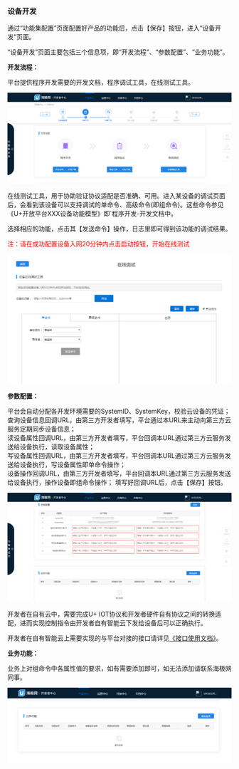 ### 设备开发 

通过“功能集配置”页面配置好产品的功能后，点击【保存】按钮，进入“设备开发”页面。  


“设备开发”页面主要包括三个信息项，即“开发流程”、“参数配置”、“业务功能”。  

**开发流程：**  

平台提供程序开发需要的开发文档，程序调试工具，在线测试工具。    

![开发流程][Development_process]    

在线测试工具，用于协助验证协议适配是否准确、可用。进入某设备的调试页面后，会看到该设备可以支持调试的单命令、高级命令(即组命令)。这些命令参见《U+开放平台XXX设备功能模型》即`程序开发-开发文档中。

选择相应的功能，点击其【发送命令】操作，日志里即可得到该功能的调试结果。  


<font color="#FF0000">注：请在成功配置设备入网20分钟内点击启动按钮，开始在线测试</font>  

![在线测试工具][Testing_tools] 


**参数配置：**   

平台会自动分配各开发环境需要的SystemID、SystemKey，校验云设备的凭证；  
查询设备信息回调URL，由第三方开发者填写，平台通过本URL来主动向第三方云服务定期同步设备信息；  
读设备属性回调URL，由第三方开发者填写，平台回调本URL通过第三方云服务发送给设备执行，读取设备属性；  
写设备属性回调URL，由第三方开发者填写，平台回调本URL通过第三方云服务发送给设备执行，写设备属性即单命令操作；  
设备操作回调URL，由第三方开发者填写，平台回调本URL通过第三方云服务发送给设备执行，操作设备即组命令操作；
填写好回调URL后，点击【保存】按钮。  

![参数配置][Parameter_configuration]  


开发者在自有云中，需要完成U+ IOT协议和开发者硬件自有协议之间的转换适配，进而实现控制指令由开发者自有智能云下发给设备后可以正确执行。

开发者在自有智能云上需要实现的与平台对接的接口请详见[《接口使用文档》][Dev_world]。

**业务功能：**     

业务上对组命令中各属性值的要求，如有需要添加即可，如无法添加请联系海极网同事。

 
![业务功能][Business_functions]






[Access_plan]:_media/Link/guide.png  
[Architecture]:_media/Link/architecture.png 
[Create_function]:_media/Link/create_function.png  
[Create_function2]:_media/Link/create_function2.png  
[Function_set]:_media/Link/function_set.png  
[Haigeek]:https://www.haigeek.com/web/pages/haigeek.html
[Basis_function]:_media/Link/basis_function.png 
[Advanced_function]:_media/Link/advanced_function.png 
[Other_function]:_media/Link/other_function.png
[Development_process]:_media/Link/development_process.png
[Parameter_configuration]:_media/Link/parameter_configuration.png  
[Product_model]:_media/Link/product_model.png 
[Create_model]:_media/Link/create_model.png  
[Create_success]:_media/Link/create_success.png 
[Create_model]:_media/Link/model_success.png  
[AccessU+]:_media/Link/accessU+.png 
[App_config]:_media/Link/app_config.png  
[Click_config]:_media/Link/click_config.png   
[U+_ui]:_media/Link/u+_ui.png    
[Scene_function]:_media/Link/scene_function.png 
[Expand_functionality]:_media/Link/expand_functionality.png
[Dev_world]:https://haier-iot.github.io/guide/#/zh-cn/Cloudgw  
[Testing_tools]:_media/Link/testing_tools.png 
[Online_apply]:_media/Link/online_apply.png 
[Submit_audit]:_media/Link/submit_audit.png 
[Business_functions]:_media/Link/Business_functions.png 